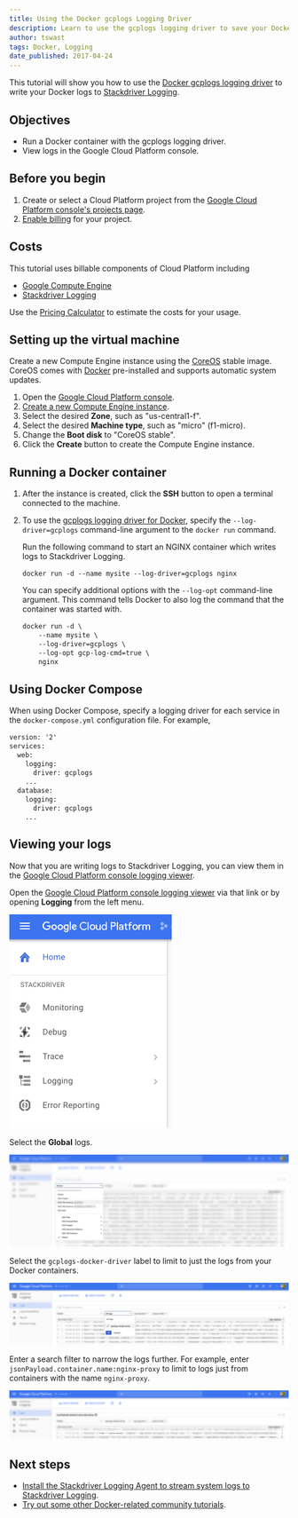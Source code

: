 ```yaml
---
title: Using the Docker gcplogs Logging Driver
description: Learn to use the gcplogs logging driver to save your Docker logs to Stackdriver Logging.
author: tswast
tags: Docker, Logging
date_published: 2017-04-24
---
```

This tutorial will show you how to use the [Docker gcplogs logging
driver](https://docs.docker.com/engine/admin/logging/gcplogs/) to write your
Docker logs to [Stackdriver Logging](https://cloud.google.com/logging/).

## Objectives

- Run a Docker container with the gcplogs logging driver.
- View logs in the Google Cloud Platform console.

## Before you begin

1.  Create or select a Cloud Platform project from the [Google Cloud Platform
    console's projects page](https://console.cloud.google.com/project).
1.  [Enable
    billing](https://support.google.com/cloud/answer/6293499#enable-billing)
    for your project.

## Costs

This tutorial uses billable components of Cloud Platform including

- [Google Compute Engine](https://cloud.google.com/compute/pricing)
- [Stackdriver Logging](https://cloud.google.com/stackdriver/pricing)

Use the [Pricing Calculator](https://cloud.google.com/products/calculator/) to
estimate the costs for your usage.

## Setting up the virtual machine

Create a new Compute Engine instance using the [CoreOS](https://coreos.com/why)
stable image. CoreOS comes with [Docker](https://www.docker.com/what-docker)
pre-installed and supports automatic system updates.

1.  Open the [Google Cloud Platform console](https://console.cloud.google.com).
1.  [Create a new Compute Engine instance](https://console.cloud.google.com/compute/instancesAdd).
1.  Select the desired **Zone**, such as "us-central1-f".
1.  Select the desired **Machine type**, such as "micro" (f1-micro).
1.  Change the **Boot disk** to "CoreOS stable".
1.  Click the **Create** button to create the Compute Engine instance.

## Running a Docker container

1.  After the instance is created, click the **SSH** button to open a terminal
    connected to the machine.
1.  To use the [gcplogs logging driver for
    Docker](https://docs.docker.com/engine/admin/logging/gcplogs/), specify the
    `--log-driver=gcplogs` command-line argument to the `docker run` command.

    Run the following command to start an NGINX container which writes logs to
    Stackdriver Logging.

        docker run -d --name mysite --log-driver=gcplogs nginx

    You can specify additional options with the `--log-opt` command-line
    argument. This command tells Docker to also log the command that the container
    was started with.

        docker run -d \
            --name mysite \
            --log-driver=gcplogs \
            --log-opt gcp-log-cmd=true \
            nginx

## Using Docker Compose

When using Docker Compose, specify a logging driver for each service in the
`docker-compose.yml` configuration file. For example,

    version: '2'
    services:
      web:
        logging:
          driver: gcplogs
        ...
      database:
        logging:
          driver: gcplogs
        ...

## Viewing your logs

Now that you are writing logs to Stackdriver Logging, you can view them in the
[Google Cloud Platform console logging
viewer](https://console.cloud.google.com/logs/viewer).

Open the [Google Cloud Platform console logging
viewer](https://console.cloud.google.com/logs/viewer) via that link or by
opening **Logging** from the left menu.

![logging menu](logging-menu.png)

Select the **Global** logs.

![global logs](logging-global.jpg)

Select the `gcplogs-docker-driver` label to limit to just the logs from your
Docker containers.

![gcplogs docker driver logs](logging-driver.jpg)

Enter a search filter to narrow the logs further. For example, enter
`jsonPayload.container.name:nginx-proxy` to limit to logs just from containers
with the name `nginx-proxy`.

![logging container name filter](logging-container-name.jpg)

## Next steps

- [Install the Stackdriver Logging Agent to stream system logs to Stackdriver
  Logging](https://cloud.google.com/logging/docs/agent/installation).
- [Try out some other Docker-related community
  tutorials](https://cloud.google.com/community/tutorials/?q=Docker).

